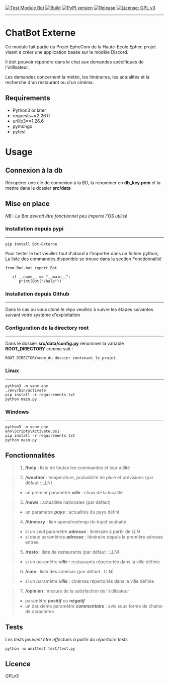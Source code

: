 [![Test Module Bot](https://github.com/CardinPatson/noyau_devII_2TM2/actions/workflows/test_module_bot.yml/badge.svg?branch=master)](https://github.com/CardinPatson/noyau_devII_2TM2/actions/workflows/test_module_bot.yml)
[![Build](https://github.com/CardinPatson/noyau_devII_2TM2/actions/workflows/build.yml/badge.svg)](https://github.com/CardinPatson/noyau_devII_2TM2/actions/workflows/build.yml)
[![PyPI version](https://badge.fury.io/py/Bot-Externe.svg)](https://pypi.org/project/Bot-Externe/)
[![Release](https://img.shields.io/github/v/release/CardinPatson/noyau_devII_2TM2)](https://libraries.io/pypi/Bot-Externe)
[![License: GPL v3](https://img.shields.io/badge/License-GPLv3-blue.svg)](https://www.gnu.org/licenses/gpl-3.0)

---
# ChatBot Externe 
Ce module fait partie du Projet EpheCom de la Haute-Ecole Ephec projet visant à créer une application basée sur le modèle Discord.

Il doit pouvoir répondre dans le chat aux demandes spécifiques de l'utilisateur.

Les demandes concernent la météo, les itinéraires, les actualités et la recherche d'un restaurant ou d'un cinéma.

## Requirements

- Python3 or later
- requests~=2.26.0
- urllib3==1.26.6
- pymongo
- pytest


# Usage

## Connexion à la db

Récupérer une clé de connexion à la BD, la renommer en **db_key.pem**  et la mettre dans le dossier **src/data**

## Mise en place


*NB : Le Bot devrait être fonctionnel peu importe l'OS utilisé*

### Installation depuis pypi

---

```
pip install Bot-Externe
```

Pour tester le bot veuillez tout d'abord à l'importer dans un fichier python; La liste des commandes disponible se trouve dans la section Fonctionnalité 

```
from Bot.bot import Bot

   if __name__ == "__main__":
      print(Bot("/help"))
```

### Installation depuis Github

---
Dans le cas ou vous cloné le répo veuillez à suivre les étapes suivantes suivant votre système d'exploitation 
### Configuration de la directory root

***
Dans le dossier **src/data/config.py** renommer la variable **ROOT_DIRECTORY** comme suit :
```
ROOT_DIRECTORY=nom_du_dossier_contenant_le_projet
```
### Linux

---
```
python3 -m venv env
./env/bin/activate
pip install -r requirements.txt
python main.py
```
### Windows

---
```
python3 -m venv env  
env\Scripts\Activate.ps1
pip install -r requirements.txt 
python main.py
```

## Fonctionnalités


>1. **/help** : liste de toutes les commandes et leur utilité

>2. **/weather** : température, probabilité de pluie et prévisions (par défaut : LLN)
   >* un premier paramètre ***ville*** : choix de la localité

>3. **/news** : actualités nationales (par défaut)
   >* un paramètre ***pays*** : actualités du pays défini

>4. **/itinerary** : lien openstreetmap du trajet souhaité
   >* si un seul paramètre ***adresse*** : itinéraire à partir de LLN
   >* si deux paramètres ***adresse*** : itinéraire depuis la première adresse entrée

>5. **/resto** : liste de restaurants (par défaut : LLN)
   >* si un paramètre ***ville*** : restaurants répertoriés dans la ville définie

>6. **/cine** : liste des cinémas (par défaut : LLN)
   >* si un paramètre ***ville*** : cinémas répertoriés dans la ville définie

>7. **/opinion** : mesure de la satisfaction de l'utilisateur
   >* paramètre ***positif*** ou ***négatif*** 
   >* un deuxième paramètre ***commentaire*** : avis sous forme de chaine de caractères

## Tests

*Les tests peuvent être effectués à partir du répertoire tests*
```
python -m unittest test/test.py
```

## Licence
GPLv3




